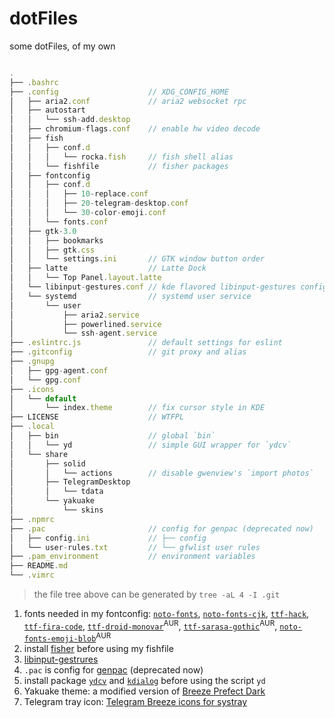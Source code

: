 # dotFiles

some dotFiles, of my own

```js

.
├── .bashrc
├── .config                    // XDG_CONFIG_HOME
│   ├── aria2.conf             // aria2 websocket rpc
│   ├── autostart
│   │   └── ssh-add.desktop
│   ├── chromium-flags.conf    // enable hw video decode
│   ├── fish
│   │   ├── conf.d
│   │   │   └── rocka.fish     // fish shell alias
│   │   └── fishfile           // fisher packages
│   ├── fontconfig
│   │   ├── conf.d
│   │   │   ├── 10-replace.conf
│   │   │   ├── 20-telegram-desktop.conf
│   │   │   └── 30-color-emoji.conf
│   │   └── fonts.conf
│   ├── gtk-3.0
│   │   ├── bookmarks
│   │   ├── gtk.css
│   │   └── settings.ini       // GTK window button order
│   ├── latte                  // Latte Dock
│   │   └── Top Panel.layout.latte
│   └── libinput-gestures.conf // kde flavored libinput-gestures config
│   └── systemd                // systemd user service
│       └── user
│           ├── aria2.service
│           ├── powerlined.service
│           └── ssh-agent.service
├── .eslintrc.js               // default settings for eslint
├── .gitconfig                 // git proxy and alias
├── .gnupg
│   ├── gpg-agent.conf
│   └── gpg.conf
├── .icons
│   └── default
│       └── index.theme        // fix cursor style in KDE
├── LICENSE                    // WTFPL
├── .local
│   ├── bin                    // global `bin`
│   │   └── yd                 // simple GUI wrapper for `ydcv`
│   └── share
│       ├── solid
│       │   └── actions        // disable gwenview's `import photos`
│       ├── TelegramDesktop
│       │   └── tdata
│       └── yakuake
│           └── skins
├── .npmrc
├── .pac                       // config for genpac (deprecated now)
│   ├── config.ini             // ├── config
│   └── user-rules.txt         // └── gfwlist user rules
├── .pam_environment           // environment variables
├── README.md
└── .vimrc
```

> the file tree above can be generated by `tree -aL 4 -I .git`

1. fonts needed in my fontconfig: [`noto-fonts`][noto], [`noto-fonts-cjk`][noto-cjk], [`ttf-hack`][hack], [`ttf-fira-code`][fira-code],  [`ttf-droid-monovar`][droid-monovar]<sup>AUR</sup>, [`ttf-sarasa-gothic`][sarasa]<sup>AUR</sup>, [`noto-fonts-emoji-blob`][blobmoji]<sup>AUR</sup>
2. install [fisher][fisher] before using my fishfile
3. [libinput-gestrures][gestrures]
4. `.pac` is config for [genpac][genpac] (deprecated now)
5. install package [`ydcv`][ydcv] and [`kdialog`][kdialog] before using the script `yd`
6. Yakuake theme: a modified version of [Breeze Prefect Dark][yakuake-theme]
7. Telegram tray icon: [Telegram Breeze icons for systray][tg-icon]

[noto]: https://www.archlinux.org/packages/extra/any/noto-fonts/
[noto-cjk]: https://www.archlinux.org/packages/extra/any/noto-fonts-cjk/
[hack]: https://www.archlinux.org/packages/extra/any/ttf-hack/
[fira-code]: https://www.archlinux.org/packages/community/any/ttf-fira-mono/
[droid-monovar]: https://aur.archlinux.org/packages/ttf-droid-monovar/
[sarasa]: https://aur.archlinux.org/packages/ttf-sarasa-gothic/
[blobmoji]: https://aur.archlinux.org/packages/noto-fonts-emoji-blob/
[fisher]: https://github.com/jorgebucaran/fisher
[gestrures]: https://github.com/bulletmark/libinput-gestures
[genpac]: https://github.com/JinnLynn/genpac
[ydcv]: https://www.archlinux.org/packages/community/any/ydcv/
[kdialog]: https://www.archlinux.org/packages/extra/x86_64/kdialog/
[yakuake-theme]: https://store.kde.org/p/1193435/
[tg-icon]: https://store.kde.org/p/1192975
